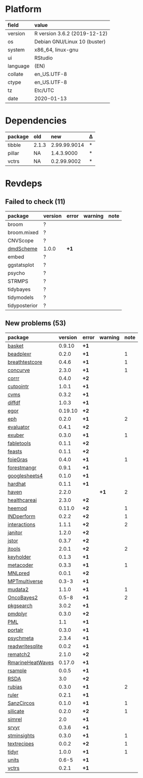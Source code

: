 # Platform

|field    |value                        |
|:--------|:----------------------------|
|version  |R version 3.6.2 (2019-12-12) |
|os       |Debian GNU/Linux 10 (buster) |
|system   |x86_64, linux-gnu            |
|ui       |RStudio                      |
|language |(EN)                         |
|collate  |en_US.UTF-8                  |
|ctype    |en_US.UTF-8                  |
|tz       |Etc/UTC                      |
|date     |2020-01-13                   |

# Dependencies

|package |old   |new          |Δ  |
|:-------|:-----|:------------|:--|
|tibble  |2.1.3 |2.99.99.9014 |*  |
|pillar  |NA    |1.4.3.9000   |*  |
|vctrs   |NA    |0.2.99.9002  |*  |

# Revdeps

## Failed to check (11)

|package                            |version |error  |warning |note |
|:----------------------------------|:-------|:------|:-------|:----|
|broom                              |?       |       |        |     |
|broom.mixed                        |?       |       |        |     |
|CNVScope                           |?       |       |        |     |
|[dmdScheme](failures.md#dmdscheme) |1.0.0   |__+1__ |        |     |
|embed                              |?       |       |        |     |
|ggstatsplot                        |?       |       |        |     |
|psycho                             |?       |       |        |     |
|STRMPS                             |?       |       |        |     |
|tidybayes                          |?       |       |        |     |
|tidymodels                         |?       |       |        |     |
|tidyposterior                      |?       |       |        |     |

## New problems (53)

|package                                          |version |error  |warning |note |
|:------------------------------------------------|:-------|:------|:-------|:----|
|[basket](problems.md#basket)                     |0.9.10  |__+1__ |        |     |
|[beadplexr](problems.md#beadplexr)               |0.2.0   |__+1__ |        |1    |
|[breathtestcore](problems.md#breathtestcore)     |0.4.6   |__+1__ |        |1    |
|[concurve](problems.md#concurve)                 |2.3.0   |__+1__ |        |1    |
|[corrr](problems.md#corrr)                       |0.4.0   |__+2__ |        |     |
|[cutpointr](problems.md#cutpointr)               |1.0.1   |__+1__ |        |     |
|[cvms](problems.md#cvms)                         |0.3.2   |__+1__ |        |     |
|[diffdf](problems.md#diffdf)                     |1.0.3   |__+1__ |        |     |
|[egor](problems.md#egor)                         |0.19.10 |__+2__ |        |     |
|[eph](problems.md#eph)                           |0.2.0   |__+1__ |        |2    |
|[evaluator](problems.md#evaluator)               |0.4.1   |__+2__ |        |     |
|[exuber](problems.md#exuber)                     |0.3.0   |__+1__ |        |1    |
|[fabletools](problems.md#fabletools)             |0.1.1   |__+2__ |        |     |
|[feasts](problems.md#feasts)                     |0.1.1   |__+2__ |        |     |
|[foieGras](problems.md#foiegras)                 |0.4.0   |__+1__ |        |1    |
|[forestmangr](problems.md#forestmangr)           |0.9.1   |__+1__ |        |     |
|[googlesheets4](problems.md#googlesheets4)       |0.1.0   |__+1__ |        |     |
|[hardhat](problems.md#hardhat)                   |0.1.1   |__+1__ |        |     |
|[haven](problems.md#haven)                       |2.2.0   |       |__+1__  |2    |
|[healthcareai](problems.md#healthcareai)         |2.3.0   |__+2__ |        |     |
|[heemod](problems.md#heemod)                     |0.11.0  |__+2__ |        |1    |
|[INDperform](problems.md#indperform)             |0.2.2   |__+2__ |        |1    |
|[interactions](problems.md#interactions)         |1.1.1   |__+2__ |        |2    |
|[janitor](problems.md#janitor)                   |1.2.0   |__+2__ |        |     |
|[jstor](problems.md#jstor)                       |0.3.7   |__+2__ |        |     |
|[jtools](problems.md#jtools)                     |2.0.1   |__+2__ |        |2    |
|[keyholder](problems.md#keyholder)               |0.1.3   |__+1__ |        |     |
|[metacoder](problems.md#metacoder)               |0.3.3   |__+1__ |        |1    |
|[MNLpred](problems.md#mnlpred)                   |0.0.1   |__+2__ |        |     |
|[MPTmultiverse](problems.md#mptmultiverse)       |0.3-3   |__+1__ |        |     |
|[mudata2](problems.md#mudata2)                   |1.1.0   |__+1__ |        |1    |
|[OncoBayes2](problems.md#oncobayes2)             |0.5-8   |__+1__ |        |2    |
|[pkgsearch](problems.md#pkgsearch)               |3.0.2   |__+1__ |        |     |
|[pmdplyr](problems.md#pmdplyr)                   |0.3.0   |__+2__ |        |     |
|[PML](problems.md#pml)                           |1.1     |__+1__ |        |     |
|[portalr](problems.md#portalr)                   |0.3.0   |__+1__ |        |     |
|[psychmeta](problems.md#psychmeta)               |2.3.4   |__+1__ |        |     |
|[readwritesqlite](problems.md#readwritesqlite)   |0.0.2   |__+1__ |        |     |
|[rematch2](problems.md#rematch2)                 |2.1.0   |__+2__ |        |     |
|[RmarineHeatWaves](problems.md#rmarineheatwaves) |0.17.0  |__+1__ |        |     |
|[rsample](problems.md#rsample)                   |0.0.5   |__+1__ |        |     |
|[RSDA](problems.md#rsda)                         |3.0     |__+2__ |        |     |
|[rubias](problems.md#rubias)                     |0.3.0   |__+1__ |        |2    |
|[ruler](problems.md#ruler)                       |0.2.1   |__+1__ |        |     |
|[SanzCircos](problems.md#sanzcircos)             |0.1.0   |__+1__ |        |1    |
|[silicate](problems.md#silicate)                 |0.2.0   |__+2__ |        |1    |
|[simrel](problems.md#simrel)                     |2.0     |__+1__ |        |     |
|[srvyr](problems.md#srvyr)                       |0.3.6   |__+1__ |        |     |
|[stminsights](problems.md#stminsights)           |0.3.0   |__+1__ |        |1    |
|[textrecipes](problems.md#textrecipes)           |0.0.2   |__+2__ |        |1    |
|[tidyr](problems.md#tidyr)                       |1.0.0   |__+1__ |        |1    |
|[units](problems.md#units)                       |0.6-5   |__+1__ |        |     |
|[vctrs](problems.md#vctrs)                       |0.2.1   |__+1__ |        |     |

